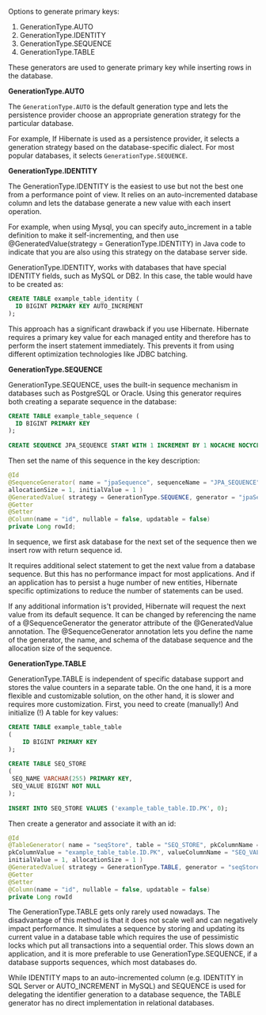 Options to generate primary keys:  
1. GenerationType.AUTO
2. GenerationType.IDENTITY
3. GenerationType.SEQUENCE
4. GenerationType.TABLE

These generators are used to generate primary key while inserting rows in the database.

**GenerationType.AUTO**

The `GenerationType.AUTO` is the default generation type and lets 
the persistence provider choose an appropriate generation strategy 
for the particular database. 

For example, If Hibernate is used as a persistence provider, 
it selects a generation strategy based on the database-specific dialect. 
For most popular databases, it selects `GenerationType.SEQUENCE`.

**GenerationType.IDENTITY**

The GenerationType.IDENTITY is the easiest to use but not the best one from 
a performance point of view. It relies on an auto-incremented database column 
and lets the database generate a new value with each insert operation. 

For example, when using Mysql, you can specify auto_increment in a table definition 
to make it self-incrementing, and then use 
@GeneratedValue(strategy = GenerationType.IDENTITY) in Java code to indicate 
that you are also using this strategy on the database server side.

GenerationType.IDENTITY, works with databases that have special IDENTITY fields, 
such as MySQL or DB2. In this case, the table would have to be created as:

```sql
CREATE TABLE example_table_identity (
  ID BIGINT PRIMARY KEY AUTO_INCREMENT
);
```

This approach has a significant drawback if you use Hibernate. 
Hibernate requires a primary key value for each managed entity 
and therefore has to perform the insert statement immediately. 
This prevents it from using different optimization technologies 
like JDBC batching.

**GenerationType.SEQUENCE**

GenerationType.SEQUENCE, uses the built-in sequence mechanism in databases such as 
PostgreSQL or Oracle. Using this generator requires both creating a separate 
sequence in the database:

```sql
CREATE TABLE example_table_sequence (
  ID BIGINT PRIMARY KEY
);
 
CREATE SEQUENCE JPA_SEQUENCE START WITH 1 INCREMENT BY 1 NOCACHE NOCYCLE;
```

Then set the name of this sequence in the key description:

```java
@Id
@SequenceGenerator( name = "jpaSequence", sequenceName = "JPA_SEQUENCE", 
allocationSize = 1, initialValue = 1 )
@GeneratedValue( strategy = GenerationType.SEQUENCE, generator = "jpaSequence")
@Getter
@Setter
@Column(name = "id", nullable = false, updatable = false)
private Long rowId;
```

In sequence, we first ask database for the next set 
of the sequence then we insert row with return sequence id. 

It requires additional select statement to get the next value from a database 
sequence. But this has no performance impact for most applications. 
And if an application has to persist a huge number of new entities, 
Hibernate specific optimizations to reduce the number of statements can be used. 

If any additional information is't provided, Hibernate will request the next value 
from its default sequence. It can be changed by referencing the name of a 
@SequenceGenerator the generator attribute of the @GeneratedValue annotation. 
The @SequenceGenerator annotation lets you define the name of the generator, 
the name, and schema of the database sequence and the allocation size of the sequence.

**GenerationType.TABLE**

GenerationType.TABLE is independent of specific database support and stores 
the value counters in a separate table. On the one hand, it is a more flexible 
and customizable solution, on the other hand, it is slower and requires more 
customization. First, you need to create (manually!) And initialize (!) A table 
for key values:

```sql
CREATE TABLE example_table_table
(
    ID BIGINT PRIMARY KEY
);
 
CREATE TABLE SEQ_STORE
(
 SEQ_NAME VARCHAR(255) PRIMARY KEY,
 SEQ_VALUE BIGINT NOT NULL
);
 
INSERT INTO SEQ_STORE VALUES ('example_table_table.ID.PK', 0);
```

Then create a generator and associate it with an id:

```java
@Id
@TableGenerator( name = "seqStore", table = "SEQ_STORE", pkColumnName = "SEQ_NAME", 
pkColumnValue = "example_table_table.ID.PK", valueColumnName = "SEQ_VALUE", 
initialValue = 1, allocationSize = 1 )
@GeneratedValue( strategy = GenerationType.TABLE, generator = "seqStore" )
@Getter
@Setter
@Column(name = "id", nullable = false, updatable = false)
private Long rowId
```

The GenerationType.TABLE gets only rarely used nowadays. The disadvantage of 
this method is that it does not scale well and can negatively impact performance. 
It simulates a sequence by storing and updating its current value in 
a database table which requires the use of pessimistic locks which put 
all transactions into a sequential order. This slows down an application, 
and it is more preferable to use GenerationType.SEQUENCE, if a database 
supports sequences, which most databases do. 

While IDENTITY maps to an auto-incremented column (e.g. IDENTITY in SQL Server 
or AUTO_INCREMENT in MySQL) and SEQUENCE is used for delegating the identifier 
generation to a database sequence, the TABLE generator has no direct implementation 
in relational databases.

